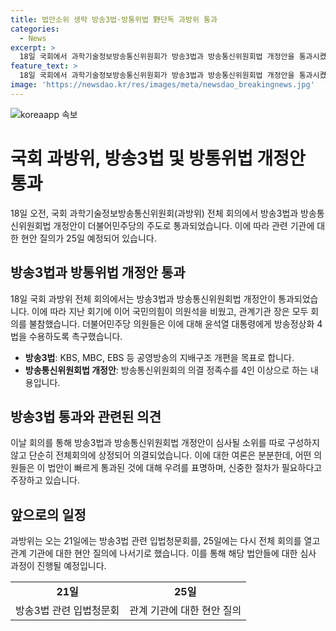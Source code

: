 ```yaml
---
title: 법안소위 생략 방송3법·방통위법 野단독 과방위 통과
categories:
  - News
excerpt: >
  18일 국회에서 과학기술정보방송통신위원회가 방송3법과 방송통신위원회법 개정안을 통과시켰다. 이에 대해 더불어민주당 의원들은 기자회견을 열고 윤석열 대통령에게 방송정상화 4법을 수용할 것을 촉구했고, 법안의 핵심을 논의했다. 논란의 여지가 있는 법안들이 신속히 통과된 점에 대해 우려의 목소리도 나오고 있지만, 과방위는 21일에는 입법청문회를 열고 25일에는 현안 질의에 나서기로 했다.
feature_text: >
  18일 국회에서 과학기술정보방송통신위원회가 방송3법과 방송통신위원회법 개정안을 통과시켰다. 이에 대해 더불어민주당 의원들은 기자회견을 열고 윤석열 대통령에게 방송정상화 4법을 수용할 것을 촉구했고, 법안의 핵심을 논의했다. 논란의 여지가 있는 법안들이 신속히 통과된 점에 대해 우려의 목소리도 나오고 있지만, 과방위는 21일에는 입법청문회를 열고 25일에는 현안 질의에 나서기로 했다.
image: 'https://newsdao.kr/res/images/meta/newsdao_breakingnews.jpg'
---
```


<p><img src="https://newsdao.kr/res/images/meta/newsdao_breakingnews.jpg" alt="koreaapp 속보" /></p>

<h1>국회 과방위, 방송3법 및 방통위법 개정안 통과</h1>

<p data-ke-size="size16">18일 오전, 국회 과학기술정보방송통신위원회(과방위) 전체 회의에서 방송3법과 방송통신위원회법 개정안이 더불어민주당의 주도로 통과되었습니다. 이에 따라 관련 기관에 대한 현안 질의가 25일 예정되어 있습니다.</p>

<h2 data-ke-size="size26">방송3법과 방통위법 개정안 통과</h2>

<p>18일 국회 과방위 전체 회의에서는 방송3법과 방송통신위원회법 개정안이 통과되었습니다. 이에 따라 지난 회기에 이어 국민의힘이 의원석을 비웠고, 관계기관 장은 모두 회의를 불참했습니다. 더불어민주당 의원들은 이에 대해 윤석열 대통령에게 방송정상화 4법을 수용하도록 촉구했습니다. </p>

<ul>
  <li><b>방송3법</b>: KBS, MBC, EBS 등 공영방송의 지배구조 개편을 목표로 합니다.</li>
  <li><b>방송통신위원회법 개정안</b>: 방송통신위원회의 의결 정족수를 4인 이상으로 하는 내용입니다.</li>
</ul>

<h2 data-ke-size="size26">방송3법 통과와 관련된 의견</h2>

<p>이날 회의를 통해 방송3법과 방송통신위원회법 개정안이 심사될 소위를 따로 구성하지 않고 단순히 전체회의에 상정되어 의결되었습니다. 이에 대한 여론은 분분한데, 어떤 의원들은 이 법안이 빠르게 통과된 것에 대해 우려를 표명하며, 신중한 절차가 필요하다고 주장하고 있습니다.</p>

<h2 data-ke-size="size26">앞으로의 일정</h2>

<p>과방위는 오는 21일에는 방송3법 관련 입법청문회를, 25일에는 다시 전체 회의를 열고 관계 기관에 대한 현안 질의에 나서기로 했습니다. 이를 통해 해당 법안들에 대한 심사 과정이 진행될 예정입니다.</p>

<table>
  <tr>
    <td style="text-align: center; height: 17px;"><b>21일</b></td>
    <td style="text-align: center; height: 17px;"><b>25일</b></td>
  </tr>
  <tr>
    <td>방송3법 관련 입법청문회</td>
    <td>관계 기관에 대한 현안 질의</td>
  </tr>
</table>


